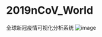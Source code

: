 # 2019nCoV_World
全球新冠疫情可视化分析系统
![image](https://github.comflyingicebird/2019nCoV_World/edit/master/demo.png)
